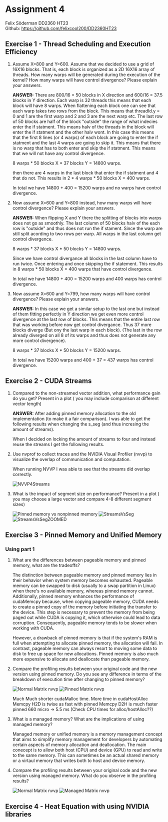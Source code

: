 # Assignment 4

Felix Söderman DD2360 HT23\
Github: https://github.com/felixcool200/DD2360HT23

## Exercise 1 -  Thread Scheduling and Execution Efficiency 


1. Assume X=800 and Y=600. Assume that we decided to use a grid of 16X16 blocks. That is, each block is organized as a 2D 16X16 array of threads. How many warps will be generated during the execution of the kernel? How many warps will have control divergence? Please explain your answers.

    **ANSWER:**
    There are 800/16 = 50 blocks in X direction and 600/16 = 37.5 blocks in Y direction. Each warp is 32 threads this means that each block will have 8 warps. When flattening each block one can see that each warp takes two rows from the block. This means that threadId.y = 0 and 1 are the first warp and 2 and 3 are the next warp etc. The last row of 50 blocks are half of the block "outside" the range of what indecies enter the if statment. This means halv of the threads in the block will enter the if statment and the other halv wont. In this case this means that the first 8 lines (or 4 warps) of each block are going to enter the if statment and the last 4 warps are going to skip it. This means that there is no warp that has to both enter and skip the if statment. This means that we will not have any control divergence.

    8 warps \* 50 blocks X \* 37 blocks Y = 14800 warps.

    then there are 4 warps in the last block that enter the if statment and 4 that do not. This results in 2 \* 4 warps \* 50 blocks X = 400 warps.

    In total we have 14800 + 400 = 15200 warps and no warps have control divergence.

2. Now assume X=600 and Y=800 instead, how many warps will have control divergence? Please explain your answers.

    **ANSWER:**
    When flipping X and Y there the splitting of blocks into warps does not go as smoothly. The last column of 50 blocks halv of the each row is "outside" and thus does not run the if stament. Since the warp are still split acording to two rows per warp. All warps in the last column get control divergence. 

    8 warps \* 37 blocks X \* 50 blocks Y = 14800 warps.
    
    Since we have control divergance all blocks in the last column have to run twice. Once entering and once skipping the if statement. This results in 8 warps \* 50 blocks X = 400 warps that have control divergence.

    In total we have 14800 + 400 = 15200 warps and 400 warps has control divergence.

3. Now assume X=600 and Y=799, how many warps will have control divergence? Please explain your answers.

    **ANSWER:**
    In this case we get a similar setup to the last one but instead of them fitting perfectly in Y direction we get even more control divergence at the last row of blocks. This means that the entire last row that was working before now get control divergance. Thus 37 more blocks diverge (But ony the last warp in each block). (The last in the row already diverged on all 8 of its warps and thus does not generate any more control divergence). 

    8 warps \* 37 blocks X \* 50 blocks Y = 15200 warps.

    In total we have 15200 warps and 400 + 37 = 437 warps has control divergence.


## Exercise 2 - CUDA Streams
1. Compared to the non-streamed vector addition, what performance gain do you get? Present in a plot ( you may include comparison at different vector length)

    **ANSWER:**
    After adding pinned memory allocation to the old implementation (to make it a fair comparison). I was able to get the following results when changing the s_seg (and thus incresing the amount of streams).

    When I decided on locking the amount of streams to four and instead reuse the streams I get the following results.

    

2. Use nvprof to collect traces and the NVIDIA Visual Profiler (nvvp) to visualize the overlap of communication and computation.

    When running NVVP I was able to see that the streams did overlap correctly.

    ![NVVP4Streams](nvvp4Streams.png)

3. What is the impact of segment size on performance? Present in a plot ( you may choose a large vector and compare 4-8 different segment sizes)

    ![Pinned memory vs nonpinned memory](pinnedVnoPinned.png)
    ![StreamsVsSeg](streams.png)
    ![StreamsVsSegZOOMED](streamsZoomed.png)



## Exercise 3 - Pinned Memory and Unified Memory

### Using part 1

1. What are the differences between pageable memory and pinned memory, what are the tradeoffs?

    <!--    Pageable memory can be sent to disk (swap partition in linux) when there is no more room in memory while pinned memory can not. Pinned memory also speeds up cudaMemcpy since when coping pageable memory cuda has to make a pinned copy of the memory before it can start to copy the memory to the device, otherwise the memory could be paged out while cuda copies the memory which would result in corrupt memory. This means that pageable memory is most likley slower when working with cuda. One draw back to pinned memory is that if the RAM is full when trying to create the pinned the malloc will fail while pagable memory can always move somthing to disk to make space for it.-->

    The distinction between pageable memory and pinned memory lies in their behavior when system memory becomes exhausted. Pageable memory can be swapped to disk (usually to a swap partition in Linux) when there's no available memory, whereas pinned memory cannot. Additionally, pinned memory enhances the performance of cudaMemcpy because, when copying pageable memory, CUDA needs to create a pinned copy of the memory before initiating the transfer to the device. This step is necessary to prevent the memory from being paged out while CUDA is copying it, which otherwise could lead to data corruption. Consequently, pageable memory tends to be slower when working with CUDA.

    However, a drawback of pinned memory is that if the system's RAM is full when attempting to allocate pinned memory, the allocation will fail. In contrast, pageable memory can always resort to moving some data to disk to free up space for new allocations. Pinned memory is also much more expensive to allocate and deallocate than pageable memory.

2. Compare the profiling results between your original code and the new version using pinned memory. Do you see any difference in terms of the breakdown of execution time after changing to pinned memory?

    ![Normal Matrix nvvp](nvvpMatrix.png)
    ![Pinned Matrix nvvp](nvvpMatrixPinned.png)

    Much Much shorter cudaMalloc time.
    More time in cudaHostAlloc
    Memcpy H2D is twise as fast with pinned
    Memcpy D2H is much faster pinned 660 micro -> 5.5 ms
    (Check CPU times for alloc/hostAlloc??)


3. What is a managed memory? What are the implications of using managed memory?

    Managed memory or unified memory is a memory management concept that aims to simplify memory management for developers by automating certain aspects of memory allocation and deallocation. The main conecept is to allow both host (CPU) and device (GPU) to read and write to the same memory. This can sometimes be an actual shared memory or a virtaul memory that writes both to host and device memory. 

4. Compare the profiling results between your original code and the new version using managed memory. What do you observe in the profiling results?

    ![Normal Matrix nvvp](nvvpMatrix.png)
    ![Managed Matrix nvvp](nvvpMatrixUM.png)


## Exercise 4 - Heat Equation with using NVIDIA libraries


